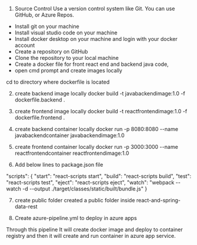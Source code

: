 1. Source Control
Use a version control system like Git. You can use GitHub, or Azure Repos.

- Install git on your machine
- Install visual studio code on your machine
- Install docker desktop on your machine and login with your docker account
- Create a repository on GitHub
- Clone the repository to your local machine
- Create a docker file for front react end and backend java code, 
- open cmd prompt and create images locally

cd to directory where dockerfile is located

2. create backend image locally
docker build -t javabackendimage:1.0 -f dockerfile.backend . 

3. create frontend image locally
docker build -t reactfrontendimage:1.0 -f dockerfile.frontend . 

4. create backend container locally
docker run -p 8080:8080 --name javabackendcontainer javabackendimage:1.0

5. create frontend container locally
docker run -p 3000:3000 --name reactfrontendcontainer reactfrontendimage:1.0

6. Add below lines to package.json file

"scripts": {
    "start": "react-scripts start",
    "build": "react-scripts build",
    "test": "react-scripts test",
    "eject": "react-scripts eject",
    "watch": "webpack --watch -d --output ./target/classes/static/built/bundle.js"
}

7. create public folder
 created a public folder inside react-and-spring-data-rest 

8. Create azure-pipeline.yml to deploy in azure apps

Through this pipeline It will create docker image and deploy to container registry and then it will create and run container in azure app service.